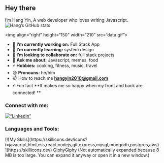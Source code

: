 ## Hey there
I’m Hang Yin, A web developer who loves writing Javascript.
![Hang’s GitHub stats](https://github-readme-stats.vercel.app/api?username=hangyin2020&show_icons=true&theme=radical)
<!-- credits for the gif https://gph.is/g/ZWg5jr7 -->
<img align=“right” height=“150" width=“210” src=“data.gif”>
- :telescope: **I’m currently working on:** Full Stack App
- :seedling: **I’m currently learning:** system design
- :dancers: **I’m looking to collaborate on:** full stack projects
- :speech_balloon: **Ask me about:** Javascript, memes, food
- :zap: **Hobbies:** cooking, fitness, music, travel
- :smile: **Pronouns:** he/him
- :mailbox: How to reach me **hangyin2010@gmail.com**
- :zap: Fun fact **It makes me so happy when my front and back are connected! **
<h3 align=“left”>Connect with me:</h3>
<p align=“left”>
<a href=“https://www.linkedin.com/in/hang-yin-b40377a5/”><img alt=“LinkedIn” src=“https://img.shields.io/badge/-hang-yin-b40377a5-black?style=flat-square&logo=Linkedin&logoColor=white&link=https://www.linkedin.com/in/hang-yin-b40377a5/”></a>
</p>
<h3 align=“left”>Languages and Tools:</h3>
[![My Skills](https://skillicons.dev/icons?i=javacript,html,css,react,nodejs,git,express,mysql,mongodb,postgres,aws)](https://skillicons.dev)
<!-- <p><img align=“left” src=“https://github-readme-stats.vercel.app/api/top-langs?username=g3root&show_icons=true&locale=en&layout=compact” alt=“g3root” /></p>
<p>&nbsp;<img align=“center” src=“https://github-readme-stats.vercel.app/api?username=g3root&show_icons=true&locale=en” alt=“g3root” /></p>
<p><img align=“center” src=“https://github-readme-streak-stats.herokuapp.com/?user=g3root&” alt=“g3root” /></p> -->
GiphyGiphy (Not automatically expanded because 8 MB is too large. You can expand it anyway or open it in a new window.)
